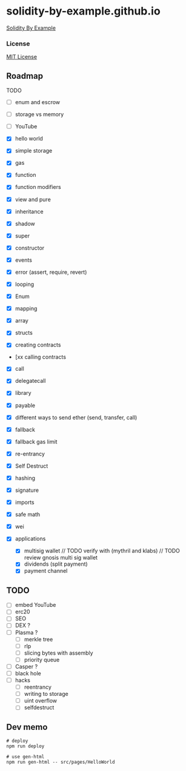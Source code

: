# solidity-by-example.github.io

[Solidity By Example](https://solidity-by-example.org)

### License

[MIT License](LICENSE)

## Roadmap

TODO

- [ ] enum and escrow

- [ ] storage vs memory

- [ ] YouTube
- [x] hello world
- [x] simple storage
- [x] gas
- [x] function
- [x] function modifiers
- [x] view and pure
- [x] inheritance
- [x] shadow
- [x] super
- [x] constructor
- [x] events
- [x] error (assert, require, revert)
- [x] looping
- [x] Enum
- [x] mapping
- [x] array
- [x] structs
- [x] creating contracts
- [xx calling contracts
- [x] call
- [x] delegatecall
- [x] library
- [x] payable
- [x] different ways to send ether (send, transfer, call)
- [x] fallback
- [x] fallback gas limit
- [x] re-entrancy
- [x] Self Destruct
- [x] hashing
- [x] signature
- [x] imports
- [x] safe math
- [x] wei

- [x] applications
  - [x] multisig wallet
        // TODO verify with (mythril and klabs)
        // TODO review gnosis multi sig wallet
  - [x] dividends (split payment)
  - [x] payment channel

## TODO

- [ ] embed YouTube
- [ ] erc20
- [ ] SEO
- [ ] DEX ?
- [ ] Plasma ?
  - [ ] merkle tree
  - [ ] rlp
  - [ ] slicing bytes with assembly
  - [ ] priority queue
- [ ] Casper ?
- [ ] black hole
- [ ] hacks
  - [ ] reentrancy
  - [ ] writing to storage
  - [ ] uint overflow
  - [ ] selfdestruct

## Dev memo

```shell
# deploy
npm run deploy

# use gen-html
npm run gen-html -- src/pages/HelloWorld
```
